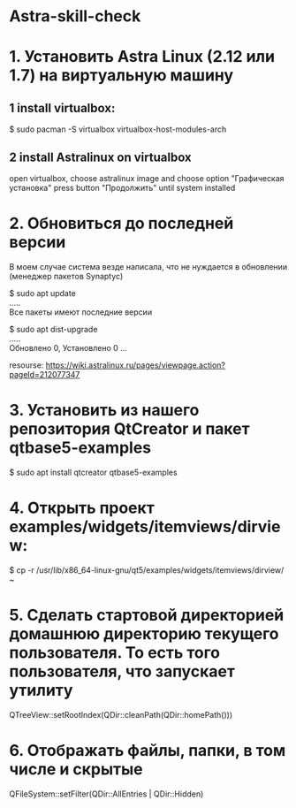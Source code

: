 # Astra-skill-check  
# 1.  Установить Astra Linux (2.12 или 1.7) на виртуальную машину  
  
## 1 install virtualbox:  
  
$ sudo pacman -S virtualbox virtualbox-host-modules-arch  
  
## 2 install Astralinux on virtualbox   
  
open virtualbox, choose astralinux image and choose option "Графическая установка" press button "Продолжить" until system installed  
  
# 2.  Обновиться до последней версии  

В моем случае система везде написала, что не нуждается в обновлении (менеджер пакетов Synaptyc)  
  
$ sudo apt update  
.....  
Все пакеты имеют последние версии  
  
$ sudo apt dist-upgrade  
.....  
Обновлено 0, Установлено 0 ...  

resourse: https://wiki.astralinux.ru/pages/viewpage.action?pageId=212077347  
  
# 3.  Установить из нашего репозитория QtCreator и пакет qtbase5-examples  
  
$ sudo apt install qtcreator qtbase5-examples  
  
# 4.  Открыть проект examples/widgets/itemviews/dirview:  
  
$ cp -r /usr/lib/x86_64-linux-gnu/qt5/examples/widgets/itemviews/dirview/ ~  

# 5.  Сделать стартовой директорией домашнюю директорию текущего пользователя. То есть того пользователя, что запускает утилиту  
  
QTreeView::setRootIndex(QDir::cleanPath(QDir::homePath()))  
  
# 6.  Отображать файлы, папки, в том числе и скрытые  
  
QFileSystem::setFilter(QDir::AllEntries | QDir::Hidden)
